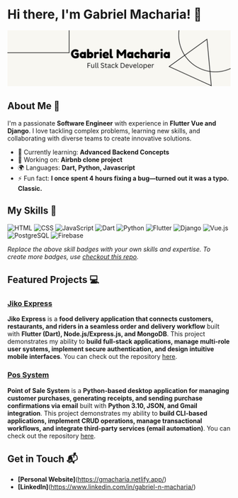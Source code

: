 # Hi there, I'm Gabriel Macharia! 👋

![Banner Image](./banner.png)

## About Me 🚀

I'm a passionate **Software Engineer** with experience in **Flutter Vue and Django**. I love tackling complex problems, learning new skills, and collaborating with diverse teams to create innovative solutions.

- 🌱 Currently learning: **Advanced Backend Concepts**
- 🔭 Working on: **Airbnb clone project**
- 🌍 Languages: **Dart, Python, Javascript**
- ⚡ Fun fact: **I once spent 4 hours fixing a bug—turned out it was a typo. Classic.**

## My Skills 🧠

![HTML](https://img.shields.io/badge/-HTML-E34F26?style=flat-square&logo=html5&logoColor=white)
![CSS](https://img.shields.io/badge/-CSS-1572B6?style=flat-square&logo=css3&logoColor=white)
![JavaScript](https://img.shields.io/badge/-JavaScript-F7DF1E?style=flat-square&logo=javascript&logoColor=black)
![Dart](https://img.shields.io/badge/Dart-0175C2?logo=dart&logoColor=white)
![Python](https://img.shields.io/badge/Python-3776AB?logo=python&logoColor=white)
![Flutter](https://img.shields.io/badge/Flutter-02569B?logo=flutter&logoColor=white)
![Django](https://img.shields.io/badge/Django-092E20?logo=django&logoColor=white)
![Vue.js](https://img.shields.io/badge/Vue.js-4FC08D?logo=vue.js&logoColor=white)
![PostgreSQL](https://img.shields.io/badge/PostgreSQL-4169E1?logo=postgresql&logoColor=white)
![Firebase](https://img.shields.io/badge/Firebase-FFCA28?logo=firebase&logoColor=black)

*Replace the above skill badges with your own skills and expertise. To create more badges, use [checkout this repo](https://github.com/alexandresanlim/Badges4-README.md-Profile).*

## Featured Projects 💻

### [Jiko Express](https://github.com/GabrielMcryu/JikoExpress)

**Jiko Express** is a **food delivery application that connects customers, restaurants, and riders in a seamless order and delivery workflow** built with **Flutter (Dart), Node.js/Express.js, and MongoDB**. This project demonstrates my ability to **build full-stack applications, manage multi-role user systems, implement secure authentication, and design intuitive mobile interfaces**. You can check out the repository [here](https://github.com/GabrielMcryu/JikoExpress).

### [Pos System](https://github.com/GabrielMcryu/pos-system)

**Point of Sale System** is a **Python-based desktop application for managing customer purchases, generating receipts, and sending purchase confirmations via email** built with **Python 3.10, JSON, and Gmail integration**. This project demonstrates my ability to **build CLI-based applications, implement CRUD operations, manage transactional workflows, and integrate third-party services (email automation)**. You can check out the repository [here](https://github.com/GabrielMcryu/pos-system).

## Get in Touch 📬

- **[Personal Website]**(https://gmacharia.netlify.app/)
- **[LinkedIn]**(https://www.linkedin.com/in/gabriel-n-macharia/)


